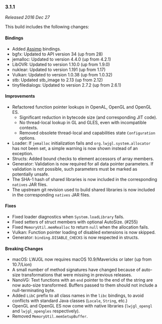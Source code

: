 ### 3.1.1

_Released 2016 Dec 27_

This build includes the following changes:

#### Bindings

- Added [Assimp](https://www.assimp.org/) bindings.
- bgfx: Updated to API version 34 (up from 28)
- jemalloc: Updated to version 4.4.0 (up from 4.2.1)
- LibOVR: Updated to version 1.10.0 (up from 1.9.0)
- nuklear: Updated to version 1.191 (up from 1.17)
- Vulkan: Updated to version 1.0.38 (up from 1.0.32)
- stb: Updated stb_image to 2.13 (up from 2.12)
- tinyfiledialogs: Updated to version 2.7.2 (up from 2.6.1)

#### Improvements

- Refactored function pointer lookups in OpenAL, OpenGL and OpenGL ES.
    * Significant reduction in bytecode size (and corresponding JIT code).
    * No thread-local lookup in GL and GLES, even with incompatible contexts.
    * Removed obsolete thread-local and capabilities state `Configuration` options.
- Loader: If `jemalloc` initialization fails and `org.lwjgl.system.allocator` has not been set, a simple warning is now shown instead of an exception.
- Structs: Added bound checks to element accessors of array members.
- Generator: Validation is now required for all data pointer parameters. If validation is not possible, such parameters must be marked as potentially unsafe.  
- The SHA-1 hash of shared libraries is now included in the corresponding `natives` JAR files.
- The upstream git revision used to build shared libraries is now included in the corresponding `natives` JAR files.

#### Fixes

- Fixed loader diagnostics when `System.loadLibrary` fails.
- Fixed setters of struct members with optional AutoSize. (#255)
- Fixed `MemoryUtil.memRealloc` to return `null` when the allocation fails.
- Vulkan: Function pointer loading of disabled extensions is now skipped.
- Generator: `binding.DISABLE_CHECKS` is now respected in structs.

#### Breaking Changes

- macOS: LWJGL now requires macOS 10.9/Mavericks or later (up from 10.7/Lion)
- A small number of method signatures have changed because of auto-size transformations that were missing in previous releases.
- NanoVG: Text functions with an `end` pointer to the end of the string are now auto-size transformed. Buffers passed to them should not include a null-terminating byte.
- Added `LibC` prefix to all class names in the `libc` bindings, to avoid conflicts with standard Java classes (`Locale`, `String`, etc.)
- OpenGL and OpenGL ES now come with native libraries (`lwjgl_opengl` and `lwjgl_opengles` respectively).
- Removed `MemoryUtil.memSetupBuffer`.